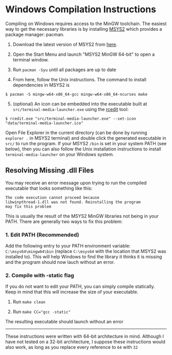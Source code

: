 # Windows Compilation Instructions

Compiling on Windows requires access to the MinGW toolchain. The easiest way to get the necessary libraries is by installing [MSYS2](https://www.msys2.org/) which provides a package manager: pacman.

1. Download the latest version of MSYS2 from [here](https://www.msys2.org/).

2. Open the Start Menu and launch "MSYS2 MinGW 64-bit" to open a terminal window.

3. Run `pacman -Syu` until all packages are up to date

4. From here, follow the Unix instructions. The command to install dependencies in MSYS2 is

```
$ pacman -S mingw-w64-x86_64-gcc mingw-w64-x86_64-ncurses make
```

5. (optional) An icon can be embedded into the executable built at `src/terminal-media-launcher.exe` using the [rcedit](https://github.com/electron/rcedit) tool:

```
$ rcedit.exe "src/terminal-media-launcher.exe" --set-icon "data/terminal-media-launcher.ico"
```

Open File Explorer in the current directory (can be done by running `explorer .` in MSYS2 terminal) and double click the generated executable in `src/` to run the program. If your MSYS2 `/bin` is set in your system PATH (see below), then you can also follow the Unix installation instructions to install `terminal-media-launcher` on your Windows system.

## Resolving Missing .dll Files

You may receive an error message upon trying to run the compiled executable that looks something like this:

```
The code execution cannot proceed because
libwinpthread-1.dll was not found. Reinstalling the program
may fix this problem
```

This is usually the result of the MSYS2 MinGW libraries not being in your PATH. There are generally two ways to fix this problem:

### 1. Edit PATH (Recommended)

Add the following entry to your PATH environment variable: `C:\msys64\mingw64\bin` (replace `C:\msys64` with the location that MSYS2 was installed to). This will help Windows to find the library it thinks it is missing and the program should now lauch without an error.

### 2. Compile with -static flag

If you do not want to edit your PATH, you can simply compile statically. Keep in mind that this will increase the size of your executable.

1. Run `make clean`

2. Run `make CC="gcc -static"`

The resulting executable should launch without an error

---

These instructions were written with 64-bit architecture in mind. Although I have not tested on a 32-bit architecture, I suppose these instructions would also work, as long as you replace every reference to `64` with `32`
